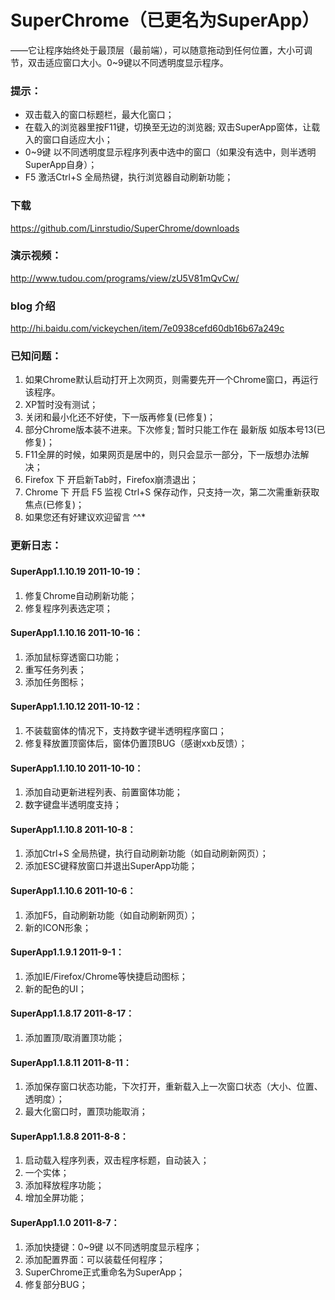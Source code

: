 # SuperChrome（已更名为SuperApp）
   ——它让程序始终处于最顶层（最前端），可以随意拖动到任何位置，大小可调节，双击适应窗口大小。0~9键以不同透明度显示程序。

### 提示：

 * 双击载入的窗口标题栏，最大化窗口；
 * 在载入的浏览器里按F11键，切换至无边的浏览器;
   双击SuperApp窗体，让载入的窗口自适应大小；
 * 0~9键 以不同透明度显示程序列表中选中的窗口（如果没有选中，则半透明SuperApp自身）；
 * F5 激活Ctrl+S 全局热键，执行浏览器自动刷新功能；

### 下载
https://github.com/Linrstudio/SuperChrome/downloads

### 演示视频：
http://www.tudou.com/programs/view/zU5V81mQvCw/

### blog 介绍

http://hi.baidu.com/vickeychen/item/7e0938cefd60db16b67a249c

### 已知问题：

 1. 如果Chrome默认启动打开上次网页，则需要先开一个Chrome窗口，再运行该程序。
 2. XP暂时没有测试；
 3. 关闭和最小化还不好使，下一版再修复(已修复)；
 4. 部分Chrome版本装不进来。下次修复; 暂时只能工作在 最新版 如版本号13(已修复)；
 5. F11全屏的时候，如果网页是居中的，则只会显示一部分，下一版想办法解决；
 6. Firefox 下 开启新Tab时，Firefox崩溃退出；
 7. Chrome 下 开启 F5 监视 Ctrl+S 保存动作，只支持一次，第二次需重新获取焦点(已修复)；
 8. 如果您还有好建议欢迎留言 ^^*

### 更新日志：
#### SuperApp1.1.10.19 2011-10-19：
1. 修复Chrome自动刷新功能；
2. 修复程序列表选定项；

#### SuperApp1.1.10.16 2011-10-16：
1. 添加鼠标穿透窗口功能；
2. 重写任务列表；
3. 添加任务图标；

#### SuperApp1.1.10.12 2011-10-12：
1. 不装载窗体的情况下，支持数字键半透明程序窗口；
2. 修复释放置顶窗体后，窗体仍置顶BUG（感谢xxb反馈）；

#### SuperApp1.1.10.10 2011-10-10：
1. 添加自动更新进程列表、前置窗体功能；
2. 数字键盘半透明度支持；

#### SuperApp1.1.10.8 2011-10-8：
1. 添加Ctrl+S 全局热键，执行自动刷新功能（如自动刷新网页）；
2. 添加ESC键释放窗口并退出SuperApp功能；

#### SuperApp1.1.10.6 2011-10-6：
1. 添加F5，自动刷新功能（如自动刷新网页）；
2. 新的ICON形象；

#### SuperApp1.1.9.1 2011-9-1：
1. 添加IE/Firefox/Chrome等快捷启动图标；
2. 新的配色的UI；

#### SuperApp1.1.8.17 2011-8-17：

1. 添加置顶/取消置顶功能；

#### SuperApp1.1.8.11 2011-8-11：

1. 添加保存窗口状态功能，下次打开，重新载入上一次窗口状态（大小、位置、透明度）；
2. 最大化窗口时，置顶功能取消；

#### SuperApp1.1.8.8 2011-8-8：

1. 启动载入程序列表，双击程序标题，自动装入；
2. 一个实体；
3. 添加释放程序功能；
4. 增加全屏功能；

#### SuperApp1.1.0  2011-8-7：

1. 添加快捷键：0~9键 以不同透明度显示程序；
2. 添加配置界面：可以装载任何程序；
3. SuperChrome正式重命名为SuperApp；
4. 修复部分BUG；
